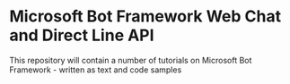 # Microsoft Bot Framework Web Chat and Direct Line API 
This repository will contain a number of tutorials on Microsoft Bot Framework - written as text and code samples